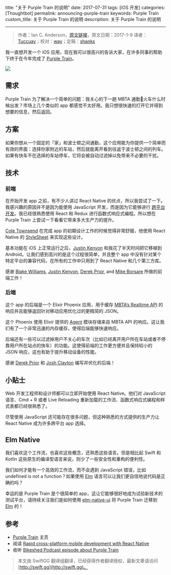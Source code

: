 title: "关于 Purple Train 的说明"
date: 2017-07-31
tags: [iOS 开发]
categories: [Thoughtbot]
permalink: announcing-purple-train
keywords: Purple Train
custom_title: 关于 Purple Train 的说明
description: 关于 Purple Train 的说明

---
> 作者：Ian C. Anderson，[原文链接](https://robots.thoughtbot.com/announcing-purple-train)，原文日期：2017-1-9
> 译者：[Tuccuay](undefined)；校对：[way](undefined)；定稿：[shanks](http://codebuild.me/)
  







<!--此处开始正文-->

我一直想开发一个 iOS 应用，现在我可以很高兴的告诉大家，在许多同事的帮助下终于在今年完成了 [Purple Train](https://purpletrainapp.com/)。

![](https://swift.gg/img/articles/announcing-purple-train/TujwAPQD6B8G2RoVixXA_purple-train-iphone-app-f7b427aaec509ee65069d07f2e809152.png1501462197.36)

<!--more-->

## 需求

Purple Train 为了解决一个简单的问题：我关心的下一趟 MBTA 通勤火车什么时候出发？市场上几个类似的 app 都感觉不太好用。我只想很快速的打开它并得到想要的信息，然后返回。

## 方案

如果你想从一个固定的「家」和波士顿之间通勤，这个应用能为你提供一个简单而有效的界面：选择你家附近的车站，然后就能离开看到往返于波士顿之间的列车。如果有快车不在选择的车站停车，它将会被自动过滤掉以免带来不必要的干扰。

## 技术

### 前端

在开始开发 app 之前，有不少人讲过 React Native 的优点，所以我尝试了一下。我感兴趣的原因并不是因为能使用 JavaScript 开发，而是因为它能够进行 [跨平台开发](https://robots.thoughtbot.com/rapid-cross-platform-mobile-development-with-react-native)。我已经很熟悉使用 React 和 Redux 进行函数式响应式编程。所以想在 Purple Train 上尝试一下看看它带来多大生产力的提升。

[Cole Townsend](https://twitter.com/twnsndco) 在完成 app 的初期设计工作的时候觉得非常舒服，他使用 React Native 的 [StyleSheet](https://facebook.github.io/react-native/docs/stylesheet.html) 来实现这些设计。

基本功能在 iOS 上正常运行之后，[Justin Kenyon](https://twitter.com/kenyonj) 和我花了半天时间把它移植到 Android。让我们感到高兴的是这个过程很简单，并且整个 app 中没有针对某个特定平台的兼容代码，在所有的工作中只用到了 React Native 和几个第三方库。

感谢 [Blake Williams](https://twitter.com/blakewilliams__), [Justin Kenyon](https://twitter.com/kenyonj), [Derek Prior](https://twitter.com/derekprior), and [Mike Borsare](https://twitter.com/mborsare) 所做的前端工作！

### 后端

这个 app 的后端是一个 Elixir Phoenix 应用，用于缓存 [MBTA’s Realtime API](http://realtime.mbta.com/portal) 的响应并且能够返回针对移动应用优化过的更精简的 JSON。

这个 Phoenix 使用 Elixir 提供的 [Agent](http://elixir-lang.org/getting-started/mix-otp/agent.html) 模块存储来自 MBTA API 的响应。这让我们有了一个非常迅速的内存缓存，使得后端能够快速响应。

后端还有一些可以过滤掉用户不关心的车次（比如已经离开用户所在车站或者不停靠用户所在站点的快车）的功能。这使得前端的工作更方便并且保持较小的 JSON 响应，这也有助于提升移动设备的性能。

感谢 [Derek Prior](https://twitter.com/derekprior) 和 [Josh Clayton](https://twitter.com/joshuaclayton) 编写并优化的后端！

## 小贴士

Web 开发工程师和设计师都可以立即开始使用 React Native。他们对 JavaScript 语言、Cmd + R 或者 Live Reloading 重新加载的工作流、函数式响应式编程和样式表都已经很熟悉了。

尽管使用 JavaScript 还可能存在很多问题，但这种熟悉的方式提供的生产力让 React Native 成为许多跨平台 app 选择。

## Elm Native

我们喜欢这个工作流，也喜欢这些概念，还熟悉这些语言。但是相比起 Swift 和 Kotlin 这些原生的编译型语言来说，则少了一些安全性和重构的便利性。

我们如何才能有一个高效的工作流，而不会遇到 JavaScript 错误，比如 undefined is not a function？如果使用 [Elm](http://elm-lang.org/) 语言可以让我们更自信地说代码是正确的吗？

幸运的是 Purple Train 是个很简单的 app，这让它能够很好地成为试验新技术的测试平台，请持续关注我们是如何使用 [elm-native-ui](https://github.com/ohanhi/elm-native-ui) 将 Purple Train 迁移到 [Elm](http://elm-lang.org/) 的！

## 参考

- [Purple Train](https://purpletrainapp.com/) 主页
- 阅读 [Rapid cross-platform mobile development with React Native](https://robots.thoughtbot.com/rapid-cross-platform-mobile-development-with-react-native)
- 收听 [Bikeshed Podcast episode about Purple Train](http://bikeshed.fm/86)
> 本文由 SwiftGG 翻译组翻译，已经获得作者翻译授权，最新文章请访问 [http://swift.gg](http://swift.gg)。
